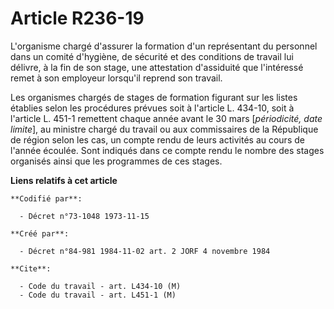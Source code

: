 # Article R236-19

L'organisme chargé d'assurer la formation d'un représentant du personnel dans un comité d'hygiène, de sécurité et des
conditions de travail lui délivre, à la fin de son stage, une attestation d'assiduité que l'intéressé remet à son employeur
lorsqu'il reprend son travail. 

Les organismes chargés de stages de formation figurant sur les listes établies selon les procédures prévues soit à l'article
L. 434-10, soit à l'article L. 451-1 remettent chaque année avant le 30 mars [*périodicité, date limite*], au ministre chargé
du travail ou aux commissaires de la République de région selon les cas, un compte rendu de leurs activités au cours de
l'année écoulée. Sont indiqués dans ce compte rendu le nombre des stages organisés ainsi que les programmes de ces stages.

**Liens relatifs à cet article**

	**Codifié par**:

	  - Décret n°73-1048 1973-11-15

	**Créé par**:

	  - Décret n°84-981 1984-11-02 art. 2 JORF 4 novembre 1984

	**Cite**:

	  - Code du travail - art. L434-10 (M)
	  - Code du travail - art. L451-1 (M)

